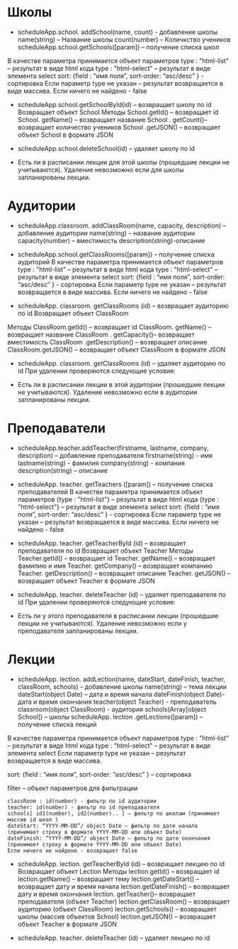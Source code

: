 # Школы

* scheduleApp.school. addSchool(name, count)  -  добавление школы
	name(string) – Название школы
	count(number) – Количкство учеников
	scheduleApp.school.getSchools([param]) – получение списка школ

В качестве параметра принимается объект параметров
	type : "html-list" – результат в виде html кода
	type : "html-select" – результат в виде элемента select
	sort: {field : “имя поля”, sort-order: “asc/desc” } - сортировка
Если параметр type не указан – результат возвращается в виде массива.
Если ничего не найдено -  false

* scheduleApp.school.getSchoolById(id) – возвращает школу по id
Возвращает объект School
Методы 
	School.getId() – возвращает id
	School. getName() – возвращает название 
	School . getCount()– возвращает количество учеников
	School .getJSON() – возвращает объект School в формате JSON

* scheduleApp.school.deleteSchool(id) – удаляет школу по id
- Есть ли в расписании лекции для этой школы (прошедшие лекции не учитываются). Удаление невозможно если для школы запланированы лекции.


# Аудитории
* scheduleApp.classroom. addClassRoom(name, capacity, description) – добавление аудитории
	name(string) – название аудитории
	capacity(number) – вместимость
	description(string)-описание
	
* scheduleApp.school.getClassRooms([param]) – получение списка аудиторий
В качестве параметра принимается объект параметров
	type : "html-list" – результат в виде html кода
	type : "html-select" – результат в виде элемента select
	sort: {field : “имя поля”, sort-order: “asc/desc” } - сортировка
Если параметр type не указан – результат возвращается в виде массива.
Если ничего не найдено -  false

* scheduleApp. classroom. getClassRooms (id) – возвращает аудиторию по id
Возвращает объект ClassRoom

Методы 
	ClassRoom.getId() – возвращает id
	ClassRoom. getName() – возвращает название 
	ClassRoom . getCapacity()– возвращает  вместимость
	ClassRoom .getDescription() – возвращает описание
	ClassRoom.getJSON() – возвращает объект ClassRoom в формате JSON

* scheduleApp. classroom. getClassRooms (id) – удаляет аудиторию по id
При удалении проверяются следующие условия:
- Есть ли в расписании лекции в этой аудитории (прошедшие лекции не учитываются). Удаление невозможно если в аудитории запланированы лекции.


# Преподаватели
* scheduleApp.teacher.addTeacher(firstname, lastname, company, description) – добавление преподавателя
	firstname(string) - имя
	lastname(string) - фамилия
	company(string) - компания
	description(string) – описание

* scheduleApp. teacher. getTeachers ([param]) – получение списка преподавателей
В качестве параметра принимается объект параметров
	{type : "html-list"} – результат в виде html кода
	{type : "html-select"} – результат в виде элемента select
	sort: {field : “имя поля”, sort-order: “asc/desc” } - сортировка
Если параметр type не указан – результат возвращается в виде массива.
Если ничего не найдено -  false

* scheduleApp. teacher. getTeacherById (id) – возвращает преподавателя по id
	Возвращает объект Teacher
Методы 
	Teacher.getId() – возвращает id
	Teacher. getName() – возвращает фамилию и имя 
	Teacher. getCompany() – возвращает компанию
	Teacher. getDescription() – возвращает описание
	Teacher. getJSON() – возвращает объект Teacher в формате JSON

* scheduleApp. teacher. deleteTeacher (id) – удаляет преподавателя по id
При удалении проверяются следующие условия:
- Есть ли у этого преподавателя в расписании лекции (прошедшие лекции не учитываются). Удаление невозможно если у преподавателя запланированы лекции.

# Лекции
* scheduleApp. lection. addLection(name, dateStart, dateFinish, teacher, classRoom, schools) – добавление школы
	name(string) – тема лекции
	dateStart(object Date) – дата и время начала
	dateFinish(object Date)- дата и время окончания
	teacher(object Teacher) - преподаватель
	classroom(object ClassRoom) - аудитория
	schools(Array[object School]) – школы
	scheduleApp. lection .getLections([param]) – получение списка лекций

В качестве параметра принимается объект параметров
	type : "html-list" – результат в виде html кода
	type : "html-select" – результат в виде элемента select
Если параметр type не указан – результат возвращается в виде массива.

sort: {field : “имя поля”, sort-order: “asc/desc” } – сортировка

filter – объект параметров для фильтрации

	classRoom : id(number) - фильтр по id аудитории
	teacher: id(number) - фильтр по id преподавателя
	schools[ id1(number), id2(number).. ] – фильтр по школам (принимает массив id школ )
	dateStart: “YYYY-MM-DD”/ object Date – фильтр по дате начала (принимает строку в формате YYYY-MM-DD или объект Date)
	dateFinish: “YYYY-MM-DD”/ object Date – фильтр по дате окончания (принимает строку в формате YYYY-MM-DD или объект Date)
	Если ничего не найдено - возвращает false

* scheduleApp. lection. getTeacherById (id) – возвращает лекцию по id
Возвращает объект Lection
Методы 
	lection.getId() – возвращает id
	lection.getName() – возвращает тему 
	lection.getDateStart() – возвращает дату и время начала
	lection.getDateFinish() – возвращает дату и время окончания
	lection. getTeacher()– возвращает преподавателя (объект Teacher)
	lection.getClassRoom() – возвращает аудиторию (объект ClassRoom)
	lection.getSchools() – возвращает школы (массив объектов School)
	lection.getJSON() – возвращает объект Teacher в формате JSON

* scheduleApp. teacher. deleteTeacher (id) – удаляет лекцию по id 

